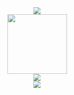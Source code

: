 <div align="center"> <img src="https://metrics.lecoq.io/WDNMD2001?template=classic&config.timezone=Asia%2FShanghai"> </div>
<div align="center"> <img height="137px" src="https://github-readme-stats.vercel.app/api?username=WDNMD2001&hide_title=true&hide_border=true&show_icons=trueline_height=21&text_color=000&icon_color=000&bg_color=0,ea6161,ffc64d,fffc4d,52fa5a&theme=graywhite" /> </div>
<div align="center"> <img src="https://github-readme-stats.vercel.app/api/top-langs/?username=WDNMD2001&hide_title=true&hide_border=true&layout=compact&langs_count=6&text_color=000&icon_color=fff&bg_color=0,52fa5a,4dfcff,c64dff&theme=graywhite" /> </div>
<div align="center"> <img src="https://stats.justsong.cn/api/csdn?id=lxy666666666666"> </div>
